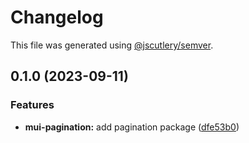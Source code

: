 # Changelog

This file was generated using [@jscutlery/semver](https://github.com/jscutlery/semver).

## 0.1.0 (2023-09-11)


### Features

* **mui-pagination:** add pagination package ([dfe53b0](https://github.com/Availity/element/commit/dfe53b0a3e3b02506fc922ca8beef70d6919b3b0))
